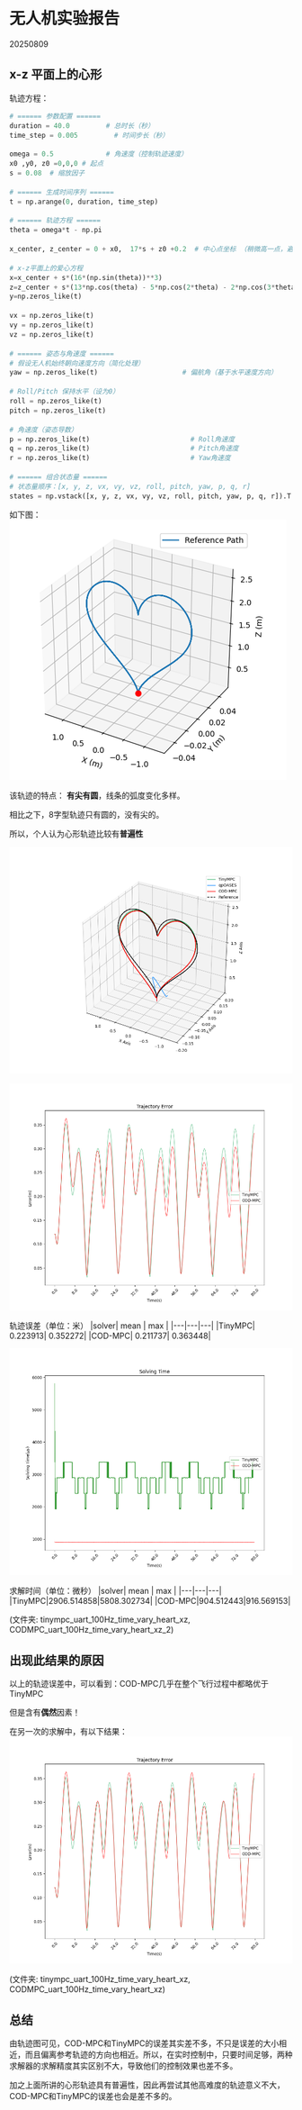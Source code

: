 # 无人机实验报告
20250809

## x-z 平面上的心形
轨迹方程：
```python
# ====== 参数配置 ======
duration = 40.0         # 总时长（秒）
time_step = 0.005         # 时间步长（秒）

omega = 0.5             # 角速度（控制轨迹速度）
x0 ,y0, z0 =0,0,0 # 起点
s = 0.08  # 缩放因子

# ====== 生成时间序列 ======
t = np.arange(0, duration, time_step)

# ====== 轨迹方程 ======
theta = omega*t - np.pi

x_center, z_center = 0 + x0,  17*s + z0 +0.2  # 中心点坐标 （稍微高一点，避免撞地）

# x-z平面上的爱心方程
x=x_center + s*(16*(np.sin(theta))**3)
z=z_center + s*(13*np.cos(theta) - 5*np.cos(2*theta) - 2*np.cos(3*theta) -np.cos(4*theta))
y=np.zeros_like(t)

vx = np.zeros_like(t)
vy = np.zeros_like(t)
vz = np.zeros_like(t)

# ====== 姿态与角速度 ======
# 假设无人机始终朝向速度方向（简化处理）
yaw = np.zeros_like(t)                     # 偏航角（基于水平速度方向）

# Roll/Pitch 保持水平（设为0）
roll = np.zeros_like(t)
pitch = np.zeros_like(t)

# 角速度（姿态导数）
p = np.zeros_like(t)                         # Roll角速度
q = np.zeros_like(t)                         # Pitch角速度
r = np.zeros_like(t)                         # Yaw角速度

# ====== 组合状态量 ======
# 状态量顺序：[x, y, z, vx, vy, vz, roll, pitch, yaw, p, q, r]
states = np.vstack([x, y, z, vx, vy, vz, roll, pitch, yaw, p, q, r]).T
```

如下图：
![ref_traj](Lab_Report.assets/20250809/heart_xz/ref_traj.png)

该轨迹的特点：
**有尖有圆**，线条的弧度变化多样。

相比之下，8字型轨迹只有圆的，没有尖的。

所以，个人认为心形轨迹比较有**普遍性**


![Trajectory_all_cmp_3D](Lab_Report.assets/20250809/heart_xz/Trajectory_all_cmp_3D.png)

![Trajectory_all_Error_cmp](Lab_Report.assets/20250809/heart_xz/Trajectory_all_Error_cmp.png)

轨迹误差（单位：米）
|solver| mean | max |
|---|---|---|
|TinyMPC| 0.223913| 0.352272|
|COD-MPC| 0.211737| 0.363448|

![Arm_Time_all_cmp](Lab_Report.assets/20250809/heart_xz/Arm_Time_all_cmp.png)

求解时间（单位：微秒）
|solver| mean | max |
|---|---|---|
|TinyMPC|2906.514858|5808.302734|
|COD-MPC|904.512443|916.569153|

(文件夹: tinympc_uart_100Hz_time_vary_heart_xz, CODMPC_uart_100Hz_time_vary_heart_xz_2)

## 出现此结果的原因
以上的轨迹误差中，可以看到：COD-MPC几乎在整个飞行过程中都略优于TinyMPC

但是含有**偶然**因素！

在另一次的求解中，有以下结果：
![Trajectory_all_Error_cmp_2](Lab_Report.assets/20250809/heart_xz/Trajectory_all_Error_cmp_2.png)

(文件夹: tinympc_uart_100Hz_time_vary_heart_xz, CODMPC_uart_100Hz_time_vary_heart_xz)


## 总结
由轨迹图可见，COD-MPC和TinyMPC的误差其实差不多，不只是误差的大小相近，而且偏离参考轨迹的方向也相近。所以，在实时控制中，只要时间足够，两种求解器的求解精度其实区别不大，导致他们的控制效果也差不多。

加之上面所讲的心形轨迹具有普遍性，因此再尝试其他高难度的轨迹意义不大，COD-MPC和TinyMPC的误差也会是差不多的。